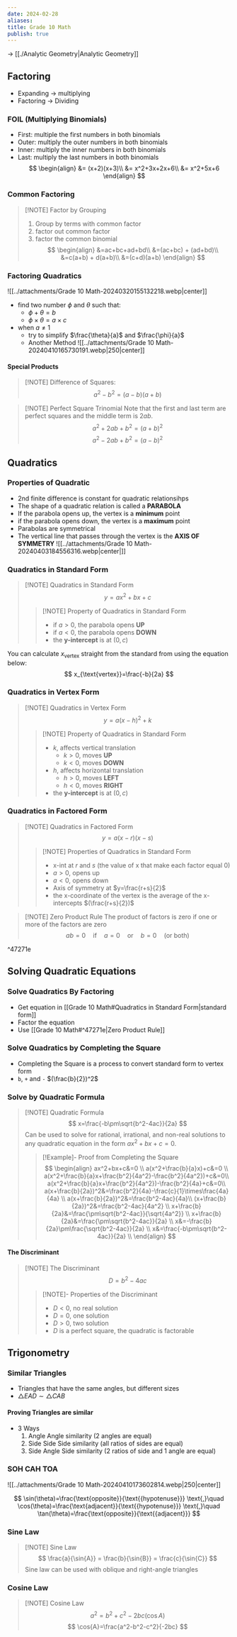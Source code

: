 ```yaml
---
date: 2024-02-28
aliases: 
title: Grade 10 Math
publish: true
---
```

-> [[./Analytic Geometry|Analytic Geometry]]

## Factoring
- Expanding -> multiplying
- Factoring -> Dividing

### FOIL (Multiplying Binomials)
- First: multiple the first numbers in both binomials
- Outer: multiply the outer numbers in both binomials
- Inner: multiply the inner numbers in both binomials
- Last: multiply the last numbers in both binomials
$$
\begin{align}
&= (x+2)(x+3)\\
&= x^2+3x+2x+6\\
&= x^2+5x+6
\end{align}
$$
### Common Factoring
> [!NOTE] Factor by Grouping
> 1. Group by terms with common factor
> 2. factor out common factor
> 3. factor the common binomial
> $$
> \begin{align}
> &=ac+bc+ad+bd\\
> &=(ac+bc) + (ad+bd)\\
> &=c(a+b) + d(a+b)\\
> &=(c+d)(a+b)
> \end{align}
> $$
> 

### Factoring Quadratics
![[../attachments/Grade 10 Math-20240320155132218.webp|center]]
- find two number $\phi$ and $\theta$ such that:
	- $\phi + \theta = b$
	- $\phi \times \theta = a\times c$
- when $a\neq1$
	- try to simplify $\frac{\theta}{a}$ and $\frac{\phi}{a}$
	- Another Method
		 ![[../attachments/Grade 10 Math-20240410165730191.webp|250|center]]
#### Special Products
> [!NOTE] Difference of Squares:
> 	$$a^2-b^2 = (a-b)(a+b)$$

> [!NOTE] Perfect Square Trinomial
> Note that the first and last term are perfect squares and the middle term is $2ab$.
> $$a^2+2ab+b^2=(a+b)^2$$
> $$a^2-2ab+b^2=(a-b)^2$$

## Quadratics
### Properties of Quadratic
- 2nd finite difference is constant for quadratic relationsihps
- The shape of a quadratic relation is called a **PARABOLA**
- If the parabola opens up, the vertex is a **minimum** point
- if the parabola opens down, the vertex is a **maximum** point
- Parabolas are symmetrical
- The vertical line that passes through the vertex is the **AXIS OF SYMMETRY**
![[../attachments/Grade 10 Math-20240403184556316.webp|center|]]

### Quadratics in Standard Form

> [!NOTE] Quadratics in Standard Form
> $$y=ax^2+bx+c$$
> >[!NOTE] Property of Quadratics in Standard Form
> > - if $a>0$, the parabola opens **UP**
> > - if $a<0$, the parabola opens **DOWN**
> > - the **y-intercept** is at $(0,c)$

You can calculate $x_{\text{vertex}}$ straight from the standard from using the equation below:
$$
x_{\text{vertex}}=\frac{-b}{2a}
$$
### Quadratics in Vertex Form
> [!NOTE] Quadratics in Vertex Form
> $$y=a(x-h)^2+k$$
> >[!NOTE] Property of Quadratics in Standard Form
> > - $k$, affects vertical translation
> > 	- $k > 0$, moves **UP**
> > 	- $k < 0$, moves **DOWN**
> > - $h$, affects horizontal translation
> > 	- $h > 0$, moves **LEFT**
> > 	- $h < 0$, moves **RIGHT**
> > - the **y-intercept** is at $(0,c)$


### Quadratics in Factored Form
> [!NOTE] Quadratics in Factored Form
> $$y=a(x-r)(x-s)$$
> >[!NOTE] Properties of Quadratics in Standard Form
> > - x-int at $r$ and $s$ (the value of x that make each factor equal 0)
> > - $a>0$, opens up
> > - $a<0$, opens down
> > - Axis of symmetry at $y=\frac{r+s}{2}$
> > - the x-coordinate of the vertex is the average of the x-intercepts $(\frac{r+s}{2})$


> [!NOTE] Zero Product Rule
> The product of factors is zero if one or more of the factors are zero
> $$ab=0 \quad\text{if}\quad a=0 \quad\text{or}\quad b=0 \quad \text{(or both)}$$

^47271e

## Solving Quadratic Equations
### Solve Quadratics By Factoring
- Get equation in [[Grade 10 Math#Quadratics in Standard Form|standard form]]
- Factor the equation
- Use [[Grade 10 Math#^47271e|Zero Product Rule]]

### Solve Quadratics by Completing the Square
- Completing the Square is a process to convert standard form to vertex form
- `b`, `+` and `-` $(\frac{b}{2})^2$
### Solve by Quadratic Formula

> [!NOTE] Quadratic Formula
> $$
> x=\frac{-b\pm\sqrt{b^2-4ac}}{2a}
> $$
> Can be used to solve for rational, irrational, and non-real solutions to any quadratic equation in the form $ax^2+bx+c=0$.
>> [!Example]- Proof from Completing the Square
>> $$
>> \begin{align}
>> ax^2+bx+c&=0 \\
>> a(x^2+\frac{b}{a}x)+c&=0 \\
>> a(x^2+\frac{b}{a}x+\frac{b^2}{4a^2}-\frac{b^2}{4a^2})+c&=0\\
>> a(x^2+\frac{b}{a}x+\frac{b^2}{4a^2})-\frac{b^2}{4a}+c&=0\\
>> a(x+\frac{b}{2a})^2&=\frac{b^2}{4a}-\frac{c}{1}\times\frac{4a}{4a} \\
>> a(x+\frac{b}{2a})^2&=\frac{b^2-4ac}{4a}\\
>> (x+\frac{b}{2a})^2&=\frac{b^2-4ac}{4a^2} \\
>> x+\frac{b}{2a}&=\frac{\pm\sqrt{b^2-4ac}}{\sqrt{4a^2}} \\
>> x+\frac{b}{2a}&=\frac{\pm\sqrt{b^2-4ac}}{2a} \\
>> x&=-\frac{b}{2a}\pm\frac{\sqrt{b^2-4ac}}{2a} \\
>> x&=\frac{-b\pm\sqrt{b^2-4ac}}{2a} \\
>> \end{align}
>> $$
#### The Discriminant
> [!NOTE] The Discriminant
> $$
> D = b^2-4ac
> $$
> > [!NOTE]- Properties of the Discriminant
> > - $D < 0$, no real solution
> > - $D = 0$,  one solution
> > - $D > 0$, two solution
> > - $D$ is a perfect square, the quadratic is factorable
## Trigonometry
### Similar Triangles
- Triangles that have the same angles, but different sizes
- $\triangle EAD \sim \triangle CAB$

#### Proving Triangles are similar
- 3 Ways
	1. Angle Angle similarity (2 angles are equal)
	2. Side Side Side similarity (all ratios of sides are equal)
	3. Side Angle Side similarity (2 ratios of side and 1 angle are equal)

### SOH CAH TOA

![[../attachments/Grade 10 Math-20240410173602814.webp|250|center]]

$$
\sin(\theta)=\frac{\text{opposite}}{\text{{hypotenuse}}} \text{,}\quad \cos(\theta)=\frac{\text{adjacent}}{\text{{hypotenuse}}} \text{,}\quad 
\tan(\theta)=\frac{\text{opposite}}{\text{{adjacent}}}
$$

### Sine Law

> [!NOTE] Sine Law
> $$
> \frac{a}{\sin{A}} = \frac{b}{\sin{B}} = \frac{c}{\sin{C}}
> $$
> Sine law can be used with oblique and right-angle triangles

### Cosine Law

> [!NOTE] Cosine Law
> $$
> a^2=b^2+c^2-2bc(\cos{A})
> $$
> $$
> \cos{A}=\frac{a^2-b^2-c^2}{-2bc}
> $$

